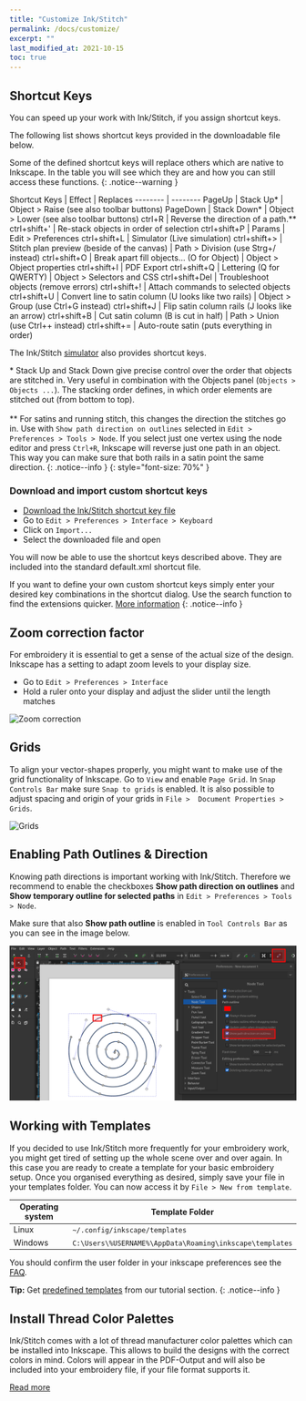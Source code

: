 ```yaml
---
title: "Customize Ink/Stitch"
permalink: /docs/customize/
excerpt: ""
last_modified_at: 2021-10-15
toc: true
---
```


## Shortcut Keys

You can speed up your work with Ink/Stitch, if you assign shortcut keys.

The following list shows shortcut keys provided in the downloadable file below.

Some of the defined shortcut keys will replace others which are native to Inkscape. In the table you will see which they are and how you can still access these functions.
{: .notice--warning }

Shortcut&nbsp;Keys | Effect | Replaces
-------- | --------
<key>PageUp</key>                             | Stack Up* | Object > Raise (see also toolbar buttons)
<key>PageDown</key>                           | Stack Down* | Object > Lower (see also toolbar buttons)
<key>ctrl</key>+<key>R</key>                  | Reverse the direction of a path.**
<key>ctrl</key>+<key>shift</key>+<key>'</key> | Re-stack objects in order of selection 
<key>ctrl</key>+<key>shift</key>+<key>P</key> | Params | Edit > Preferences
<key>ctrl</key>+<key>shift</key>+<key>L</key> | Simulator (Live simulation)
<key>ctrl</key>+<key>shift</key>+<key>></key> | Stitch plan preview (beside of the canvas) | Path > Division (use Strg+/ instead)
<key>ctrl</key>+<key>shift</key>+<key>O</key> | Break apart fill objects... (O for Object) | Object > Object properties
<key>ctrl</key>+<key>shift</key>+<key>I</key> | PDF Export
<key>ctrl</key>+<key>shift</key>+<key>Q</key> | Lettering (Q for QWERTY) | Object > Selectors and CSS
<span style="white-space: nowrap;"><key>ctrl</key>+<key>shift</key>+<key>Del</key></span> | Troubleshoot objects (remove errors)
<key>ctrl</key>+<key>shift</key>+<key>!</key> | Attach commands to selected objects
<key>ctrl</key>+<key>shift</key>+<key>U</key> | Convert line to satin column (U looks like two rails) | Object > Group (use Ctrl+G instead)
<key>ctrl</key>+<key>shift</key>+<key>J</key> | Flip satin column rails (J looks like an arrow)
<key>ctrl</key>+<key>shift</key>+<key>B</key> | Cut satin column (B is cut in half) | Path > Union (use Ctrl++ instead)
<key>ctrl</key>+<key>shift</key>+<key>=</key> | Auto-route satin (puts everything in order)

The Ink/Stitch [simulator](/docs/visualize/#simulation-shortcut-keys) also provides shortcut keys.

\* Stack Up and Stack Down give precise control over the order that objects are stitched in. Very useful in combination with the Objects panel (`Objects > Objects ...`). The stacking order defines, in which order elements are stitched out (from bottom to top).<br><br>** For satins and running stitch, this changes the direction the stitches go in. Use with `Show path direction on outlines` selected in `Edit > Preferences > Tools > Node`. If you select just one vertex using the node editor and press `Ctrl+R`, Inkscape will reverse just one path in an object. This way you can make sure that both rails in a satin point the same direction.
{: .notice--info }
{: style="font-size: 70%" }

### Download and import custom shortcut keys

* [Download the Ink/Stitch shortcut key file](/assets/files/inkstitch.xml)
* Go to `Edit > Preferences > Interface > Keyboard`
* Click on `Import...`
* Select the downloaded file and open

You will now be able to use the shortcut keys described above. They are included into the standard default.xml shortcut file.

If you want to define your own custom shortcut keys simply enter your desired key combinations in the shortcut dialog.
Use the search function to find the extensions quicker. [More information](http://wiki.inkscape.org/wiki/index.php/Customizing_Inkscape)
{: .notice--info }

## Zoom correction factor

For embroidery it is essential to get a sense of the actual size of the design. Inkscape has a setting to adapt zoom levels to your display size.

* Go to `Edit > Preferences > Interface`
* Hold a ruler onto your display and adjust the slider until the length matches
 
![Zoom correction](/assets/images/docs/en/customize-zoom-correction.png)

## Grids

To align your vector-shapes properly, you might want to make use of the grid functionality of Inkscape. Go to `View` and enable `Page Grid`. In `Snap Controls Bar` make sure `Snap to grids` is enabled. It is also possible to adjust spacing and origin of your grids in `File >  Document Properties > Grids`.

![Grids](https://user-images.githubusercontent.com/11083514/40359052-414d3554-5db9-11e8-8b49-3be75c5e9732.png)

## Enabling Path Outlines & Direction

Knowing path directions is important working with Ink/Stitch. Therefore we recommend to enable the checkboxes **Show path direction on outlines** and **Show temporary outline for selected paths** in `Edit > Preferences > Tools > Node`.

Make sure that also **Show path outline** is enabled in `Tool Controls Bar` as you can see in the image below.

[![Path outlines & directions](/assets/images/docs/en/customize-path-outlines.png)](/assets/images/docs/en/customize-path-outlines.png)

## Working with Templates

If you decided to use Ink/Stitch more frequently for your embroidery work, you might get tired of setting up the whole scene over and over again. In this case you are ready to create a template for your basic embroidery setup. Once you organised everything as desired, simply save your file in your templates folder. You can now access it by `File > New from template`.

Operating system|Template Folder
---|---
Linux|`~/.config/inkscape/templates`
Windows|`C:\Users\%USERNAME%\AppData\Roaming\inkscape\templates`

You should confirm the user folder in your inkscape preferences see the [FAQ](/docs/faq/#i-have-downloaded-and-unzipped-the-latest-release-where-do-i-put-it).

**Tip:** Get [predefined templates](/tutorials/resources/templates/) from our tutorial section.
{: .notice--info }

## Install Thread Color Palettes

Ink/Stitch comes with a lot of thread manufacturer color palettes which can be installed into Inkscape. This allows to build the designs with the correct colors in mind.
Colors will appear in the PDF-Output and will also be included into your embroidery file, if your file format supports it. 

[Read more](/docs/thread-color/#install-thread-color-palettes-for-inkscape)
